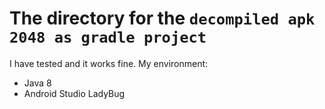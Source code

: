 # The directory for the `decompiled apk 2048 as gradle project`
I have tested and it works fine.
My environment:
+ Java 8
+ Android Studio LadyBug